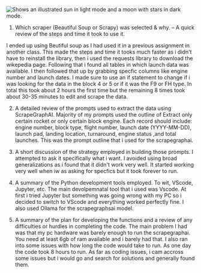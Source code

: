 <picture>
  <source media="(prefers-color-scheme: dark)" srcset="https://user-images.githubusercontent.com/25423296/163456776-7f95b81a-f1ed-45f7-b7ab-8fa810d529fa.png">
  <source media="(prefers-color-scheme: light)" srcset="https://user-images.githubusercontent.com/25423296/163456779-a8556205-d0a5-45e2-ac17-42d089e3c3f8.png">
  <img alt="Shows an illustrated sun in light mode and a moon with stars in dark mode." src="https://user-images.githubusercontent.com/25423296/163456779-a8556205-d0a5-45e2-ac17-42d089e3c3f8.png">
</picture>

1. Which scraper (Beautiful Soup or Scrapy) was selected & why.
– A quick review of the steps and time it took to use it.

I ended up using Beutiful soup as I had used it in a previous assignment in another class. This made the steps and time it tooks much faster as i didn't have to reinstall the library, then i used the requests library to download the wikepedia page. Following that i found all tables in which launch data was available. I then followed that up by grabbing specfic columns like engine number and launch dates. I made sure to use an if statement to change if i was looking for the data in the block 4 or 5 or if it was the F9 or FH type. In total this took about 2 hours the first time but the remaining 8 times took about 30-35 minutes to edit and scrape the data. 

2. A detailed review of the prompts used to extract the data using ScrapeGraphAI.
Majority of my prompts used the outline of Extract only certain rocket or only certain block engine. Each record should include: engine number, block type, flight number, launch date (YYYY-MM-DD), launch pad, landing location, turnaround, engine status ,and total launches. This was the prompt outline that i used for the scrapegraphai.

 3. A short discussion of the strategy employed in building those prompts.
 I attempted to ask it specifically what i want. I avoided using broad generalizations as i found that it didn't work very well. It started working very well when iw as asking for specfics but it took forever to run.

4. A summary of the Python development tools employed. To wit, VScode, Jupyter, etc.
The main devolpemnatal tool that i used was Vscode. At first i tried Jupyter but something was going wrong with my PC so i decided to switch to VScode and everything worked perfectly fine. I also used Ollama for the scrapegraphsai model. 

 
5. A summary of the plan for developing the functions and a review of any difficulties or
hurdles in completing the code.
The main problem I had was that my pc hardware was barely enough to run the scrapegraphai. You need at least 6gb of ram available and i barely had that. I also ran into some issues with how long the code would take to run. As one day the code took 8 hours to run. As far as coding issues, i cam accross some issues but i would go and search for solutions and generally found them. 



<!--
**jjdwasif/jjdwasif** is a ✨ _special_ ✨ repository because its `README.md` (this file) appears on your GitHub profile.

Here are some ideas to get you started:

- 🔭 I’m currently working on ...
- 🌱 I’m currently learning ...
- 👯 I’m looking to collaborate on ...
- 🤔 I’m looking for help with ...
- 💬 Ask me about ...
- 📫 How to reach me: ...
- 😄 Pronouns: ...
- ⚡ Fun fact: ...
-->

